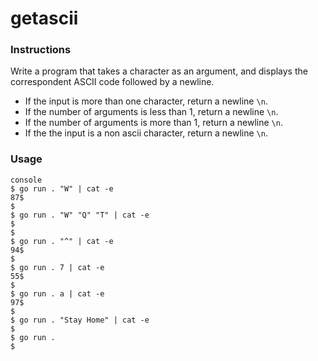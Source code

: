 # getascii

### Instructions

Write a program that takes a character as an argument, and displays the correspondent ASCII code followed by a newline.

- If the input is more than one character, return a newline `\n`.
- If the number of arguments is less than 1, return a newline `\n`.
- If the number of arguments is more than 1, return a newline `\n`.
- If the the input is a non ascii character, return a newline `\n`.

### Usage

```console
console
$ go run . "W" | cat -e
87$
$
$ go run . "W" "Q" "T" | cat -e
$
$
$ go run . "^" | cat -e
94$
$
$ go run . 7 | cat -e
55$
$
$ go run . a | cat -e
97$
$
$ go run . "Stay Home" | cat -e
$
$ go run .
$
```
